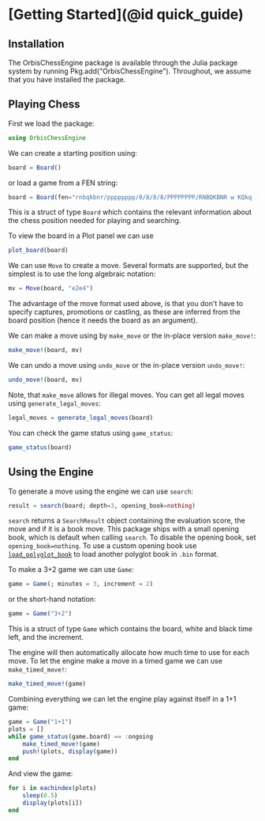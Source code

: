 # [Getting Started](@id quick_guide)

## Installation

The OrbisChessEngine package is available through the Julia package system by running Pkg.add("OrbisChessEngine"). Throughout, we assume that you have installed the package.

## Playing Chess

First we load the package:

```julia
using OrbisChessEngine
```

We can create a starting position using:

```julia
board = Board()
```

or load a game from a FEN string:

```julia
board = Board(fen="rnbqkbnr/pppppppp/8/8/8/8/PPPPPPPP/RNBQKBNR w KQkq - 0 1")
```

This is a struct of type `Board` which contains the relevant information about the chess position needed for playing and searching.

To view the board in a Plot panel we can use

```julia
plot_board(board)
```

We can use `Move` to create a move. Several formats are supported, but the simplest is
to use the long algebraic notation:

```julia
mv = Move(board, "e2e4")
```

The advantage of the move format used above, is that you don't have to specify captures, promotions or castling, as these are inferred from the board position (hence it needs the board as an argument).

We can make a move using by `make_move` or the in-place version `make_move!`:

```julia
make_move!(board, mv)
```

We can undo a move using `undo_move` or the in-place version `undo_move!`:

```julia
undo_move!(board, mv)
```

Note, that `make_move` allows for illegal moves. You can get all legal moves using `generate_legal_moves`:

```julia
legal_moves = generate_legal_moves(board)
```

You can check the game status using `game_status`:

```julia
game_status(board)
```

## Using the Engine

To generate a move using the engine we can use `search`:

```julia
result = search(board; depth=3, opening_book=nothing)
```

`search` returns a `SearchResult` object containing the evaluation score, the move and if it is a book move. This package ships with a small opening book, which is default when calling `search`. To disable the opening book, set `opening_book=nothing`. To use a custom opening book use [`load_polyglot_book`](@ref) to load another polyglot book in `.bin` format.

To make a 3+2 game we can use `Game`:

```julia
game = Game(; minutes = 3, increment = 2)
```

or the short-hand notation:

```julia
game = Game("3+2")
```

This is a struct of type `Game` which contains the board, white and black time left, and the increment.

The engine will then automatically allocate how much time to use for each move. To let the engine make a move in a timed game we can use `make_timed_move!`:

```julia
make_timed_move!(game)
```

Combining everything we can let the engine play against itself in a 1+1 game:

```julia
game = Game("1+1")
plots = []
while game_status(game.board) == :ongoing
    make_timed_move!(game)
    push!(plots, display(game))
end
```

And view the game:

```julia
for i in eachindex(plots)
    sleep(0.5)
    display(plots[i])
end
```
